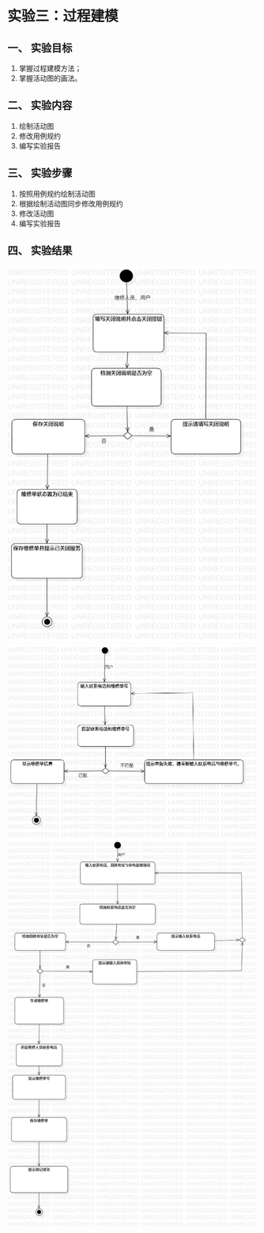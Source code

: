 # 实验三：过程建模  

## 一、 实验目标  

1. 掌握过程建模方法；
2. 掌握活动图的画法。


## 二、 实验内容  

1. 绘制活动图
2. 修改用例规约
3. 编写实验报告

## 三、 实验步骤  

1. 按照用例规约绘制活动图
2. 根据绘制活动图同步修改用例规约
3. 修改活动图
4. 编写实验报告

## 四、 实验结果  

![关闭维修服务的活动图](./Lab3_ActivityDiagram3.jpg) 
![查询维修信息的活动图](./Lab3_ActivityDiagram2.jpg) 
![登记维修服务的活动图](./Lab3_ActivityDiagram1.jpg) 


